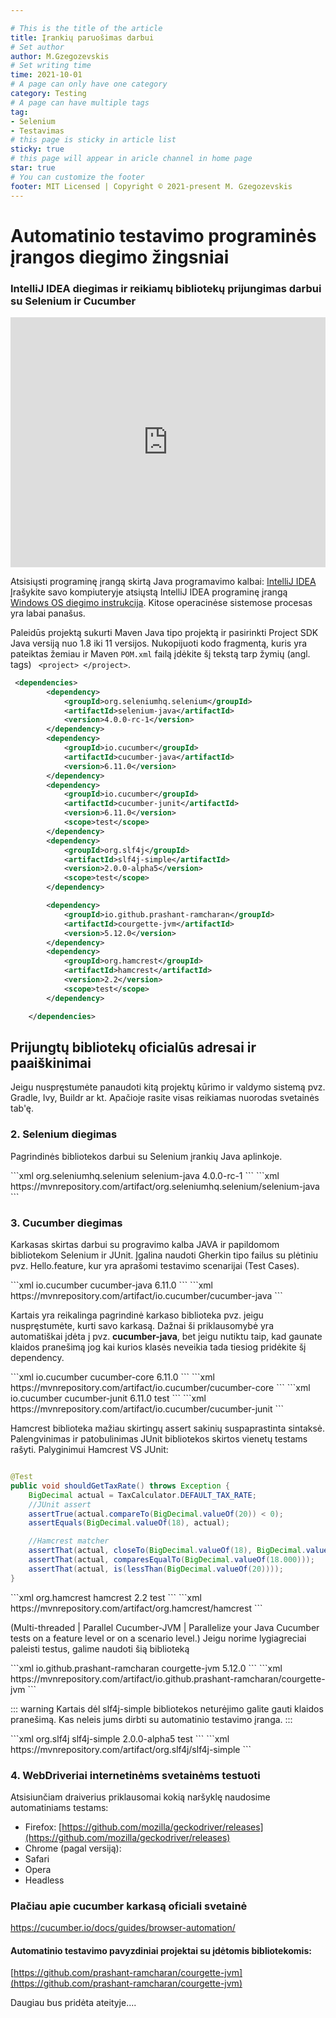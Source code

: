 ```yaml
---

# This is the title of the article
title: Įrankių paruošimas darbui
# Set author
author: M.Gzegozevskis
# Set writing time
time: 2021-10-01
# A page can only have one category
category: Testing
# A page can have multiple tags
tag:
- Selenium
- Testavimas
# this page is sticky in article list
sticky: true
# this page will appear in aricle channel in home page
star: true
# You can customize the footer
footer: MIT Licensed | Copyright © 2021-present M. Gzegozevskis
---
```


# Automatinio testavimo programinės įrangos diegimo žingsniai

### IntelliJ IDEA diegimas ir reikiamų bibliotekų prijungimas darbui su Selenium ir Cucumber

<iframe width="100%" height="400" src="https://www.youtube.com/embed/oqjtBHaG0d0" title="YouTube video player" frameborder="0" allow="accelerometer; autoplay; clipboard-write; encrypted-media; gyroscope; picture-in-picture" allowfullscreen></iframe>

Atsisiųsti programinę įrangą skirtą Java programavimo kalbai:
[IntelliJ IDEA](https://www.jetbrains.com/idea/download/)
Įrašykite savo kompiuteryje atsiųstą IntelliJ IDEA programinę įrangą [Windows OS diegimo instrukcija](https://youtu.be/kzGFXxhTRiY).
Kitose operacinėse sistemose procesas yra labai panašus.

Paleidūs projektą sukurti Maven Java tipo projektą ir pasirinkti Project SDK Java versiją nuo 1.8 iki 11 versijos. 
Nukopijuoti kodo fragmentą, kuris yra pateiktas žemiau ir 
Maven ```POM.xml``` failą įdėkite šį tekstą tarp žymių (angl. tags) ``` <project> </project>```. 

```xml  
 <dependencies>
        <dependency>
            <groupId>org.seleniumhq.selenium</groupId>
            <artifactId>selenium-java</artifactId>
            <version>4.0.0-rc-1</version>
        </dependency>
        <dependency>
            <groupId>io.cucumber</groupId>
            <artifactId>cucumber-java</artifactId>
            <version>6.11.0</version>
        </dependency>
        <dependency>
            <groupId>io.cucumber</groupId>
            <artifactId>cucumber-junit</artifactId>
            <version>6.11.0</version>
            <scope>test</scope>
        </dependency>
        <dependency>
            <groupId>org.slf4j</groupId>
            <artifactId>slf4j-simple</artifactId>
            <version>2.0.0-alpha5</version>
            <scope>test</scope>
        </dependency>

        <dependency>
            <groupId>io.github.prashant-ramcharan</groupId>
            <artifactId>courgette-jvm</artifactId>
            <version>5.12.0</version>
        </dependency>
        <dependency>
            <groupId>org.hamcrest</groupId>
            <artifactId>hamcrest</artifactId>
            <version>2.2</version>
            <scope>test</scope>
        </dependency>

    </dependencies>
```

## Prijungtų bibliotekų oficialūs adresai ir paaiškinimai

Jeigu nuspręstumėte panaudoti kitą projektų kūrimo ir valdymo sistemą pvz. Gradle, Ivy, Buildr ar kt. 
Apačioje rasite visas reikiamas nuorodas svetainės tab'ę.

### 2. Selenium diegimas
Pagrindinės bibliotekos darbui su Selenium įrankių Java aplinkoje.

<CodeGroup>
<CodeGroupItem title="maven">
```xml
<dependency>
    <groupId>org.seleniumhq.selenium</groupId>
    <artifactId>selenium-java</artifactId>
    <version>4.0.0-rc-1</version>
</dependency>
```
</CodeGroupItem>


<CodeGroupItem title="svetainės adresas">
```xml
https://mvnrepository.com/artifact/org.seleniumhq.selenium/selenium-java
```
</CodeGroupItem>


</CodeGroup>

### 3. Cucumber diegimas
Karkasas skirtas darbui su progravimo kalba JAVA ir papildomom bibliotekom Selenium ir JUnit. 
Įgalina naudoti Gherkin tipo failus su plėtiniu pvz. Hello.feature, kur yra aprašomi testavimo scenarijai (Test Cases).

<CodeGroup>
<CodeGroupItem title="maven">
```xml
<dependency>
    <groupId>io.cucumber</groupId>
    <artifactId>cucumber-java</artifactId>
    <version>6.11.0</version>
</dependency>
```
</CodeGroupItem>

<CodeGroupItem title="svetainės adresas">
```xml
https://mvnrepository.com/artifact/io.cucumber/cucumber-java
```
</CodeGroupItem>


</CodeGroup>


Kartais yra reikalinga pagrindinė karkaso biblioteka pvz. jeigu nuspręstumėte, kurti savo karkasą.
Dažnai ši priklausomybė yra automatiškai įdėta į pvz. **cucumber-java**, bet jeigu nutiktu taip,
kad gaunate klaidos pranešimą jog kai kurios klasės neveikia tada tiesiog pridėkite šį dependency.

<CodeGroup>
<CodeGroupItem title="maven">
```xml
<dependency>
    <groupId>io.cucumber</groupId>
    <artifactId>cucumber-core</artifactId>
    <version>6.11.0</version>
</dependency>
```
</CodeGroupItem>




<CodeGroupItem title="svetainės adresas">
```xml
https://mvnrepository.com/artifact/io.cucumber/cucumber-core
```
</CodeGroupItem>


</CodeGroup>



<CodeGroup>
<CodeGroupItem title="maven">
```xml
<dependency>
    <groupId>io.cucumber</groupId>
    <artifactId>cucumber-junit</artifactId>
    <version>6.11.0</version>
    <scope>test</scope>
</dependency>
```
</CodeGroupItem>




<CodeGroupItem title="svetainės adresas">
```xml
https://mvnrepository.com/artifact/io.cucumber/cucumber-junit
```
</CodeGroupItem>


</CodeGroup>


Hamcrest biblioteka mažiau skirtingų assert sakinių suspaprastinta sintaksė. 
Palengvinimas ir patobulinimas JUnit bibliotekos skirtos vienetų testams rašyti.
Palyginimui Hamcrest VS JUnit: 
```java

@Test
public void shouldGetTaxRate() throws Exception {
	BigDecimal actual = TaxCalculator.DEFAULT_TAX_RATE;
	//JUnit assert
	assertTrue(actual.compareTo(BigDecimal.valueOf(20)) < 0);
	assertEquals(BigDecimal.valueOf(18), actual);

	//Hamcrest matcher
	assertThat(actual, closeTo(BigDecimal.valueOf(18), BigDecimal.valueOf(0)));
	assertThat(actual, comparesEqualTo(BigDecimal.valueOf(18.000)));
	assertThat(actual, is(lessThan(BigDecimal.valueOf(20))));
}

```

<CodeGroup>
<CodeGroupItem title="maven">
```xml
<dependency>
    <groupId>org.hamcrest</groupId>
    <artifactId>hamcrest</artifactId>
    <version>2.2</version>
    <scope>test</scope>
</dependency>
```
</CodeGroupItem>



<CodeGroupItem title="svetainės adresas">
```xml
https://mvnrepository.com/artifact/org.hamcrest/hamcrest
```
</CodeGroupItem>


</CodeGroup>



(Multi-threaded | Parallel Cucumber-JVM | Parallelize your Java Cucumber tests on a feature level or on a scenario level.)
Jeigu norime lygiagreciai paleisti testus, galime naudoti šią biblioteką

<CodeGroup>
<CodeGroupItem title="maven">
```xml
<dependency>
    <groupId>io.github.prashant-ramcharan</groupId>
    <artifactId>courgette-jvm</artifactId>
    <version>5.12.0</version>
</dependency>
```
</CodeGroupItem>


<CodeGroupItem title="svetainės adresas">
```xml
https://mvnrepository.com/artifact/io.github.prashant-ramcharan/courgette-jvm
```
</CodeGroupItem>


</CodeGroup>

::: warning
Kartais dėl slf4j-simple bibliotekos neturėjimo galite gauti klaidos pranešimą.
Kas neleis jums dirbti su automatinio testavimo įranga.
:::

<CodeGroup>
<CodeGroupItem title="maven">
```xml
<dependency>
    <groupId>org.slf4j</groupId>
    <artifactId>slf4j-simple</artifactId>
    <version>2.0.0-alpha5</version>
    <scope>test</scope>
</dependency>
```
</CodeGroupItem>




<CodeGroupItem title="svetainės adresas">
```xml
https://mvnrepository.com/artifact/org.slf4j/slf4j-simple
```
</CodeGroupItem>

</CodeGroup>


### 4. WebDriveriai internetinėms svetainėms testuoti
Atsisiunčiam draiverius priklausomai kokią naršyklę naudosime automatiniams testams:
- Firefox:
[https://github.com/mozilla/geckodriver/releases](https://github.com/mozilla/geckodriver/releases)
- Chrome (pagal versiją):
- Safari
- Opera
- Headless

### Plačiau apie cucumber karkasą oficiali svetainė
https://cucumber.io/docs/guides/browser-automation/


#### Automatinio testavimo pavyzdiniai projektai su įdėtomis bibliotekomis:

[https://github.com/prashant-ramcharan/courgette-jvm](https://github.com/prashant-ramcharan/courgette-jvm)

Daugiau bus pridėta ateityje....



